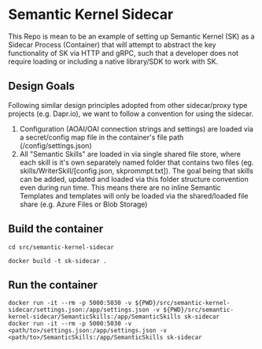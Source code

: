 # Semantic Kernel Sidecar

This Repo is mean to be an example of setting up Semantic Kernel (SK) as a Sidecar Process (Container) that will attempt to abstract the key functionality of SK via HTTP and gRPC, such that a developer does not require loading or including a native library/SDK to work with SK.

## Design Goals

Following similar design principles adopted from other sidecar/proxy type projects (e.g. Dapr.io), we want to follow a convention for using the sidecar.

1. Configuration (AOAI/OAI connection strings and settings) are loaded via a secret/config map file in the container's file path (/config/settings.json)
1. All "Semantic Skills" are loaded in via single shared file store, where each skill is it's own separately named folder that contains two files (eg. skills/WriterSkill/[config.json, skprommpt.txt]).  The goal being that skills can be added, updated and loaded via this folder structure convention even during run time.  This means there are no inline Semantic Templates and templates will only be loaded via the shared/loaded file share (e.g. Azure Files or Blob Storage)


## Build the container

```:bash
cd src/semantic-kernel-sidecar

docker build -t sk-sidecar .
```

## Run the container

```:bash
docker run -it --rm -p 5000:5030 -v ${PWD}/src/semantic-kernel-sidecar/settings.json:/app/settings.json -v ${PWD}/src/semantic-kernel-sidecar/SemanticSkills:/app/SemanticSkills sk-sidecar
docker run -it --rm -p 5000:5030 -v <path/to>/settings.json:/app/settings.json -v <path/to>/SemanticSkills:/app/SemanticSkills sk-sidecar
```